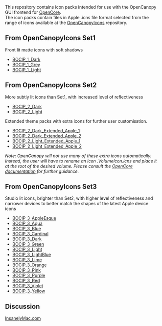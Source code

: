 This repository contains icon packs intended for use with the OpenCanopy GUI frontend for [OpenCore](https://github.com/acidanthera/OpenCorePkg).<br>
The icon packs contain files in Apple .icns file format selected from the range of icons available at the [OpenCanopyIcons](https://github.com/blackosx/OpenCanopyIcons) repository.


## From OpenCanopyIcons Set1
Front lit matte icons with soft shadows
* [BOCIP_1_Dark](https://github.com/blackosx/OpenCanopyIconPacks/tree/master/BOCIP_1_Dark)
* [BOCIP_1_Grey](https://github.com/blackosx/OpenCanopyIconPacks/tree/master/BOCIP_1_Grey)
* [BOCIP_1_Light](https://github.com/blackosx/OpenCanopyIconPacks/tree/master/BOCIP_1_Light)

## From OpenCanopyIcons Set2
More subtly lit icons than Set1, with increased level of reflectiveness
* [BOCIP_2_Dark](https://github.com/blackosx/OpenCanopyIconPacks/tree/master/BOCIP_2_Dark)
* [BOCIP_2_Light](https://github.com/blackosx/OpenCanopyIconPacks/tree/master/BOCIP_2_Light)

Extended theme packs with extra icons for further user customisation.<br>
* [BOCIP_2_Dark_Extended_Apple_1](https://github.com/blackosx/OpenCanopyIconPacks/tree/master/BOCIP_2_Dark_Extended_Apple_1)
* [BOCIP_2_Dark_Extended_Apple_2](https://github.com/blackosx/OpenCanopyIconPacks/tree/master/BOCIP_2_Dark_Extended_Apple_2)
* [BOCIP_2_Light_Extended_Apple_1](https://github.com/blackosx/OpenCanopyIconPacks/tree/master/BOCIP_2_Light_Extended_Apple_1)
* [BOCIP_2_Light_Extended_Apple_2](https://github.com/blackosx/OpenCanopyIconPacks/tree/master/BOCIP_2_Light_Extended_Apple_2)

_Note: OpenCanopy will not use many of these extra icons automatically. Instead, the user will have to rename an icon .VolumeIcon.icns and place it at the root of the desired volume. Please consult the [OpenCore documentation](https://github.com/acidanthera/OpenCorePkg/blob/master/Docs/Configuration.pdf) for further guidance._

## From OpenCanopyIcons Set3
Studio lit icons, brighter than Set2, with higher level of reflectiveness and narrower devices to better match the shapes of the latest Apple device icons
* [BOCIP_3_AppleEsque](https://github.com/blackosx/OpenCanopyIconPacks/tree/master/BOCIP_3_AppleEsque)
* [BOCIP_3_Aqua](https://github.com/blackosx/OpenCanopyIconPacks/tree/master/BOCIP_3_Aqua)
* [BOCIP_3_Blue](https://github.com/blackosx/OpenCanopyIconPacks/tree/master/BOCIP_3_Blue)
* [BOCIP_3_Cardinal](https://github.com/blackosx/OpenCanopyIconPacks/tree/master/BOCIP_3_Cardinal)
* [BOCIP_3_Dark](https://github.com/blackosx/OpenCanopyIconPacks/tree/master/BOCIP_3_Dark)
* [BOCIP_3_Green](https://github.com/blackosx/OpenCanopyIconPacks/tree/master/BOCIP_3_Green)
* [BOCIP_3_Light](https://github.com/blackosx/OpenCanopyIconPacks/tree/master/BOCIP_3_Light)
* [BOCIP_3_LightBlue](https://github.com/blackosx/OpenCanopyIconPacks/tree/master/BOCIP_3_LightBlue)
* [BOCIP_3_Lime](https://github.com/blackosx/OpenCanopyIconPacks/tree/master/BOCIP_3_Lime)
* [BOCIP_3_Orange](https://github.com/blackosx/OpenCanopyIconPacks/tree/master/BOCIP_3_Orange)
* [BOCIP_3_Pink](https://github.com/blackosx/OpenCanopyIconPacks/tree/master/BOCIP_3_Pink)
* [BOCIP_3_Purple](https://github.com/blackosx/OpenCanopyIconPacks/tree/master/BOCIP_3_Purple)
* [BOCIP_3_Red](https://github.com/blackosx/OpenCanopyIconPacks/tree/master/BOCIP_3_Red)
* [BOCIP_3_Violet](https://github.com/blackosx/OpenCanopyIconPacks/tree/master/BOCIP_3_Violet)
* [BOCIP_3_Yellow](https://github.com/blackosx/OpenCanopyIconPacks/tree/master/BOCIP_3_Yellow)


## Discussion
[InsanelyMac.com](https://www.insanelymac.com/forum/topic/344251-opencanopy-icons/)
